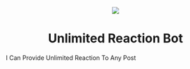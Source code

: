 <p align="center">
  <img src="https://graph.org/file/5d76a1d0cd42f5c20fc58.jpg">
</p>
<h1 align="center">
  Unlimited Reaction Bot
</h1>
I Can Provide Unlimited Reaction To Any Post
